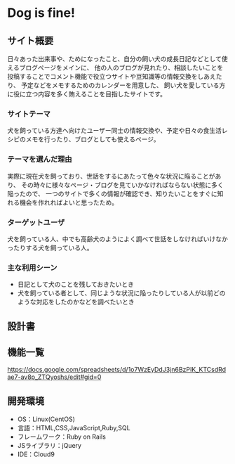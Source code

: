 # Dog is fine!

## サイト概要
日々あった出来事や、ためになったこと、自分の飼い犬の成長日記などとして使えるブログぺージをメインに、
他の人のブログが見れたり、相談したいことを投稿することでコメント機能で役立つサイトや豆知識等の情報交換をしあえたり、
予定などをメモするためのカレンダーを用意した、
飼い犬を愛している方に役に立つ内容を多く賄えることを目指したサイトです。

### サイトテーマ
犬を飼っている方達へ向けたユーザー同士の情報交換や、予定や日々の食生活レシピのメモを行ったり、ブログとしても使えるページ。

### テーマを選んだ理由
実際に現在犬を飼っており、世話をするにあたって色々な状況に陥ることがあり、
その時々に様々なページ・ブログを見ていかなければならない状態に多く陥ったので、
一つのサイトで多くの情報が確認でき、知りたいことをすぐに知れる機会を作れればよいと思ったため。

### ターゲットユーザ
犬を飼っている人、中でも高齢犬のようによく調べて世話をしなければいけなかったりする犬を飼っている人。

### 主な利用シーン
- 日記として犬のことを残しておきたいとき
- 犬を飼っている者として、同じような状況に陥ったりしている人が以前どのような対応をしたのかなどを調べたいとき

## 設計書

## 機能一覧
https://docs.google.com/spreadsheets/d/1o7WzEyDdJ3jn6BzPIK_KTCsdRdae7-av8p_ZTQyoshs/edit#gid=0

## 開発環境
- OS：Linux(CentOS)
- 言語：HTML,CSS,JavaScript,Ruby,SQL
- フレームワーク：Ruby on Rails
- JSライブラリ：jQuery
- IDE：Cloud9
